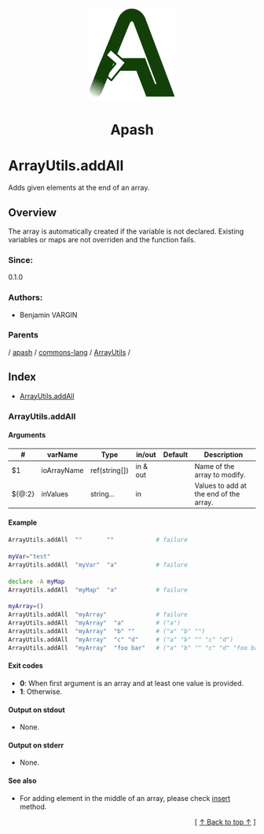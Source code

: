 
<div align='center' id='apash-top'>
  <a href='https://github.com/hastec-fr/apash'>
    <img alt='apash-logo' src='../../../../../../../assets/apash-logo.svg'/>
  </a>

  # Apash
</div>

# ArrayUtils.addAll

Adds given elements at the end of an array.

## Overview

The array is automatically created if the variable is not declared.
Existing variables or maps are not overriden and the function fails.

### Since:
0.1.0

### Authors:
* Benjamin VARGIN

### Parents
<!-- apash.parentBegin -->
[](../../../../.md) / [apash](../../../apash.md) / [commons-lang](../../commons-lang.md) / [ArrayUtils](../ArrayUtils.md) / 
<!-- apash.parentEnd -->

## Index

* [ArrayUtils.addAll](#arrayutilsaddall)

### ArrayUtils.addAll

#### Arguments
| #      | varName        | Type          | in/out   | Default    | Description                           |
|--------|----------------|---------------|----------|------------|---------------------------------------|
| $1     | ioArrayName    | ref(string[]) | in & out |            | Name of the array to modify.          |
| ${@:2} | inValues       | string...     | in       |            | Values to add at the end of the array.|

#### Example
```bash
ArrayUtils.addAll  ""       ""            # failure

myVar="test"
ArrayUtils.addAll  "myVar"  "a"           # failure

declare -A myMap
ArrayUtils.addAll  "myMap"  "a"           # failure

myArray=()
ArrayUtils.addAll  "myArray"              # failure
ArrayUtils.addAll  "myArray"  "a"         # ("a")
ArrayUtils.addAll  "myArray"  "b" ""      # ("a" "b" "")
ArrayUtils.addAll  "myArray"  "c" "d"     # ("a" "b" "" "c" "d")
ArrayUtils.addAll  "myArray"  "foo bar"   # ("a" "b" "" "c" "d" "foo bar")
```

#### Exit codes

* **0**: When first argument is an array and at least one value is provided.
* **1**: Otherwise.

#### Output on stdout

* None.

#### Output on stderr

* None.

#### See also

* For adding element in the middle of an array, please check [insert](./insert.md) method.


  <div align='right'>[ <a href='#apash-top'>↑ Back to top ↑</a> ]</div>

